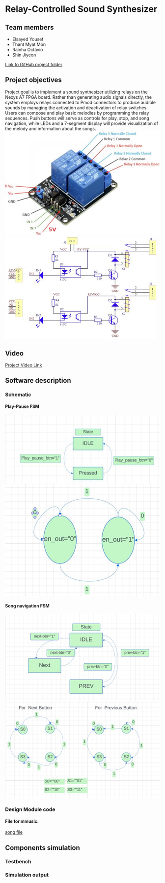# Relay-Controlled Sound Synthesizer

## Team members

* Elsayed Yousef
* Thant Myat Mon
* Rainha Octávio
* Shin Jiyeon

[Link to GitHub project folder](https://github.com/ElsayedYousef/Digital-Eletronics-Project)

## Project objectives

Project goal is to implement a sound synthesizer utilizing relays on the Nexys A7 FPGA board. Rather than generating audio signals directly, the system employs relays connected to Pmod connectors to produce audible sounds by managing the activation and deactivation of relay switches. Users can compose and play basic melodies by programming the relay sequences. Push buttons will serve as controls for play, stop, and song navigation, while LEDs and a 7-segment display will provide visualization of the melody and information about the songs.
![Relay Image](Images/Relay.JPG)
![Relay Circuit](Images/relay-circuit.JPG)

## Video

[Project Video Link](Video/)

## Software description
### Schematic
#### Play-Pause FSM
![play_pause Image](Images/play_pause1.JPG)
![play_pause2 Image](Images/play_pause2.JPG)
#### Song navigation FSM
![song_navigation1 Image](Images/song_navigation1.jpg)
![song_navigation2 Image](Images/song_navigation2.jpg)

### Design Module code
#### File for mmusic:

[song file](Sourcefiles/musics_file.vhd)
## Components simulation 
### Testbench
### Simulation output

